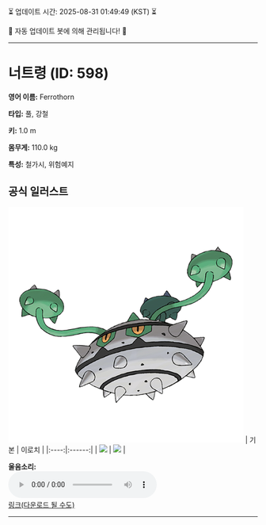
⏳ 업데이트 시간: 2025-08-31 01:49:49 (KST) ⏳

🤖 자동 업데이트 봇에 의해 관리됩니다! 🤖

---

# 너트령 (ID: 598)
**영어 이름:** Ferrothorn

**타입:** 풀, 강철

**키:** 1.0 m

**몸무게:** 110.0 kg

**특성:** 철가시, 위험예지

## 공식 일러스트
![](https://raw.githubusercontent.com/PokeAPI/sprites/master/sprites/pokemon/other/official-artwork/598.png)
| 기본 | 이로치 |
|:----:|:------:|
| <img src="http://play.pokemonshowdown.com/sprites/ani/ferrothorn.gif" width="200"> | <img src="http://play.pokemonshowdown.com/sprites/ani-shiny/ferrothorn.gif" width="200"> |

**울음소리:**<br><audio controls src="https://raw.githubusercontent.com/PokeAPI/cries/main/cries/pokemon/latest/598.ogg"></audio><br> [링크(다운로드 될 수도)](https://raw.githubusercontent.com/PokeAPI/cries/main/cries/pokemon/latest/598.ogg)


---
